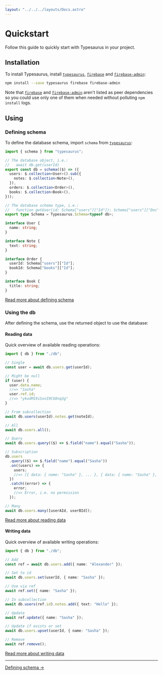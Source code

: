 ```yaml
---
layout: "../../../layouts/Docs.astro"
---
```


# Quickstart

Follow this guide to quickly start with Typesaurus in your project.

## Installation

To install Typesaurus, install [`typesaurus`], [`firebase`] and [`firebase-admin`]:

```bash
npm install --save typesaurus firebase firebase-admin
```

Note that [`firebase`] and [`firebase-admin`] aren't listed as peer dependencies so you could use only one of them when needed without polluting `npm install` logs.

## Using

### Defining schema

To define the database schema, import `schema` from [`typesaurus`]:

```ts
import { schema } from "typesaurus";

// The database object, i.e.:
//   await db.get(userId)
export const db = schema(($) => ({
  users: $.collection<User>().sub({
    notes: $.collection<Note>(),
  }),
  orders: $.collection<Order>(),
  books: $.collection<Book>(),
}));

// The database schema type, i.e.:
//   function getUser(id: Schema["users"]["Id"]): Schema["users"]["Doc"]
export type Schema = Typesaurus.Schema<typeof db>;

interface User {
  name: string;
}

interface Note {
  text: string;
}

interface Order {
  userId: Schema["users"]["Id"];
  bookId: Schema["books"]["Id"];
}

interface Book {
  title: string;
}
```

[Read more about defining schema](/docs/intro/schema)

### Using the db

After defining the schema, use the returned object to use the database:

#### Reading data

Quick overview of available reading operations:

```ts
import { db } from "./db";

// Single
const user = await db.users.get(userId);

// Might be null
if (user) {
  user.data.name;
  //=> "Sasha"
  user.ref.id;
  //=> "ykodM19iSxnI9CG0nq3g"
}

// From subcollection
await db.users(userId).notes.get(noteId);

// All
await db.users.all();

// Query
await db.users.query(($) => $.field("name").equal("Sasha"));

// Subscription
db.users
  .query(($) => $.field("name").equal("Sasha"))
  .on((users) => {
    users;
    //=> [{ data: { name: "Sasha" }, ... }, { data: { name: "Sasha" }, ... }]
  })
  .catch((error) => {
    error;
    //=> Error, i.e. no permission
  });

// Many
await db.users.many([userAId, userBId]);
```

[Read more about reading data](/docs/intro/reading)

#### Writing data

Quick overview of available writing operations:

```ts
import { db } from "./db";

// Add
const ref = await db.users.add({ name: "Alexander" });

// Set to id
await db.users.set(userId, { name: "Sasha" });

// Use via ref
await ref.set({ name: "Sasha" });

// In subcollection
await db.users(ref.id).notes.add({ text: "Hello" });

// Update
await ref.update({ name: "Sasha" });

// Update if exists or set
await db.users.upset(userId, { name: "Sasha" });

// Remove
await ref.remove();
```

[Read more about writing data](/docs/intro/writing)

---

[Defining schema →](/docs/intro/schema)

[`typesaurus`]: https://www.npmjs.com/package/typesaurus
[`firebase-admin`]: https://www.npmjs.com/package/firebase-admin
[`firebase`]: https://www.npmjs.com/package/firebase

